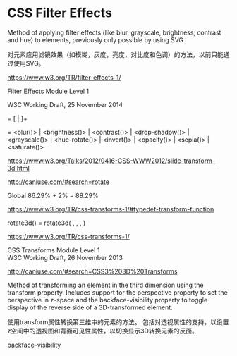 # CSS Filter Effects  



Method of applying filter effects (like blur, grayscale, brightness, contrast and hue) to elements, previously only possible by using SVG.


对元素应用滤镜效果（如模糊，灰度，亮度，对比度和色调）的方法，以前只能通过使用SVG。



https://www.w3.org/TR/filter-effects-1/


Filter Effects Module Level 1

W3C Working Draft, 25 November 2014



<filter-function-list> = [ <filter-function> | <url> ]+

<filter-function> = <blur()> | <brightness()> | <contrast()> | <drop-shadow()>
| <grayscale()> | <hue-rotate()> | <invert()> | <opacity()> | <sepia()> | <saturate()>








https://www.w3.org/Talks/2012/0416-CSS-WWW2012/slide-transform-3d.html


http://caniuse.com/#search=rotate


Global 86.29%  +   2%  =   88.29%




https://www.w3.org/TR/css-transforms-1/#typedef-transform-function

rotate3d() = rotate3d( <number> , <number> , <number> , <angle> )




https://www.w3.org/TR/css-transforms-1/

CSS Transforms Module Level 1  
W3C Working Draft, 26 November 2013  


http://caniuse.com/#search=CSS3%203D%20Transforms



Method of transforming an element in the third dimension using the transform property. Includes support for the perspective property to set the perspective in z-space and the backface-visibility property to toggle display of the reverse side of a 3D-transformed element.


使用transform属性转换第三维中的元素的方法。
包括对透视属性的支持，以设置z空间中的透视图和背面可见性属性，以切换显示3D转换元素的反面。


backface-visibility












